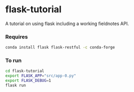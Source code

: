 # flask-tutorial
A tutorial on using flask including a working fieldnotes API.


### Requires
```bash
conda install flask flask-restful -c conda-forge
```

### To run

```bash
cd flask-tutorial
export FLASK_APP="src/app-0.py"
export FLASK_DEBUG=1
flask run
```

